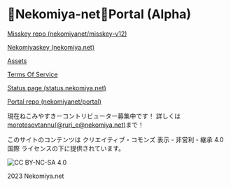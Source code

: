 # <fff>🐾Nekomiya-net🐾</fff>Portal (Alpha)

[Misskey repo (nekomiyanet/misskey-v12)](https://github.com/nekomiyanet/misskey-v12)

[Nekomiyaskey (nekomiya.net)](https://nekomiya.net)

[Assets](/assets/index.md)

[Terms Of Service](/tos/index.md)

[Status page (status.nekomiya.net)](https://status.nekomiya.net)

[Portal repo (nekomiyanet/portal)](https://github.com/nekomiyanet/portal)

現在ねこみやすきーコントリビューター募集中です！
詳しくは[morotesovtannu(@ruri_e@nekomiya.net)](https://nekomiya.net/@ruri_e)まで！

このサイトのコンテンツは クリエイティブ・コモンズ 表示 - 非営利 - 継承 4.0 国際 ライセンスの下に提供されています。

![CC BY-NC-SA 4.0](https://i.creativecommons.org/l/by-nc-sa/4.0/88x31.png)

2023 <fff>Nekomiya.net<fff>
